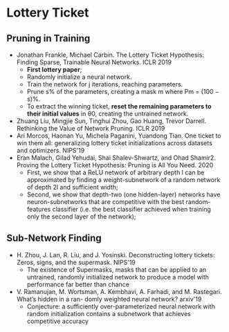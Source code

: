 # Lottery Ticket

## Pruning in Training
- Jonathan Frankle, Michael Carbin. The Lottery Ticket Hypothesis: Finding Sparse, Trainable Neural Networks. ICLR 2019
	- **First lottery paper**;
	- Randomly initialize a neural network.
	- Train the network for j iterations, reaching parameters.
	- Prune s% of the parameters, creating a mask m where Pm = (100 − s)%.
	- To extract the winning ticket, **reset the remaining parameters to their initial values** in θ0, creating the untrained network.
- Zhuang Liu, Mingjie Sun, Tinghui Zhou, Gao Huang, Trevor Darrell. Rethinking the Value of Network Pruning. ICLR 2019
- Ari Morcos, Haonan Yu, Michela Paganini, Yuandong Tian. One ticket to win them all: generalizing lottery ticket initializations across datasets and optimizers. NIPS'19
- Eran Malach, Gilad Yehudai, Shai Shalev-Shwartz, and Ohad Shamir2. Proving the Lottery Ticket Hypothesis: Pruning is All You Need. 2020
	- First, we show that a ReLU network of arbitrary depth l can be approximated by finding a weight-subnetwork of a random network of depth 2l and sufficient width;
	- Second, we show that depth-two (one hidden-layer) networks have neuron-subnetworks that are competitive with the best random-features classifier (i.e. the best classifier achieved when training only the second layer of the network);

## Sub-Network Finding
- H. Zhou, J. Lan, R. Liu, and J. Yosinski. Deconstructing lottery tickets: Zeros, signs, and the supermask. NIPS'19
	- The existence of Supermasks, masks that can be applied to an untrained, randomly initialized network to produce a model with performance far better than chance
- V. Ramanujan, M. Wortsman, A. Kembhavi, A. Farhadi, and M. Rastegari. What’s hidden in a ran- domly weighted neural network? arxiv'19
	- Conjecture: a sufficiently over-parameterized neural network with random initialization contains a subnetwork that achieves competitive accuracy